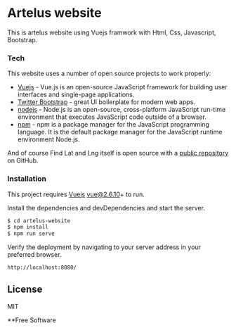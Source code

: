 # Artelus website

This is artelus website using Vuejs framwork with Html, Css, Javascript, Bootstrap.

### Tech

This website uses a number of open source projects to work properly:

* [Vuejs] - Vue.js is an open-source JavaScript framework for building user interfaces and single-page applications.
* [Twitter Bootstrap] - great UI boilerplate for modern web apps.
* [nodejs] - Node.js is an open-source, cross-platform JavaScript run-time environment that executes JavaScript code outside of a browser.
* [npm] - npm is a package manager for the JavaScript programming language. It is the default package manager for the JavaScript runtime environment Node.js.

And of course Find Lat and Lng itself is open source with a [public repository][dill]
 on GitHub.

### Installation

This project requires [Vuejs](https://vuejs.org) vue@2.6.10+ to run.

Install the dependencies and devDependencies and start the server.

```sh
$ cd artelus-website
$ npm install
$ npm run serve

```
Verify the deployment by navigating to your server address in your preferred browser.

```sh
http://localhost:8080/
```

License
----

MIT


**Free Software

   [dill]: <https://github.com/sunil16/artelus-website.git>
   [Vuejs]: <https://vuejs.org/>
   [Twitter Bootstrap]: <http://twitter.github.com/bootstrap/>
   [nodejs]: <https://nodejs.org/en/>
   [npm]: <https://docs.npmjs.com/>
